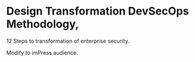 # Design Transformation DevSecOps Methodology,

12 Steps to transformation of enterprise security.

Modify to imPress audience.
